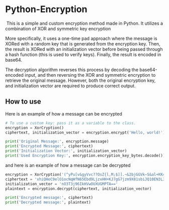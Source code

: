 # Python-Encryption  
​​
This is a simple and custom encryption method made in Python. It utilizes a combination of XOR and symmetric key encryption  

More specifically, it uses a one-time pad approach where the message is XORed with a random key that is generated from the encryption key. Then, the result is XORed with an initialization vector before being passed through a hash function (this is used to verify keys). Finally, the result is encoded in base64.  

The decryption algorithm reverses this process by decoding the base64-encoded input, and then reversing the XOR and symmetric encryption to retrieve the original message. However, both the original encryption key, and initialization vector are required to produce correct output.

## How to use

Here is an example of how a message can be encrypted

```python
# To use a custom key: pass it as a variable to the class.
encryption = XorCryption()
ciphertext, initialization_vector = encryption.encrypt('Hello, world!')

print('Original Message:', encryption.message)
print('Encrypted Message:', ciphertext)
print('Initialization Vector:', initialization_vector)
print('Used Encryption Key:', encryption.encryption_key_bytes.decode())
```

and here is an example of how a message can be decrypted

```python
encryption = XorCryption('(^yPu[v&gyVvc??OsZ{l,M;$]].~&2bjGGVk~S&al+KK4W{)Z{}efO33!h<L+Vm;ojyKfbL/EN1MGhj&I>MJ(-qX~V*+')
ciphertext = 'xhiQHoC9elO1ocNqWfN65Ebd9LjzxHH+KJ7gG7jzm9X81sbiJQ10EN3L3wUS'
initialization_vector = 'nO3T3j96IkHVwOUXUGMPTA=='
plaintext = encryption.decrypt(ciphertext, initialization_vector)

print('Encrypted message:', ciphertext)
print('Decrypted message:', plaintext)
```
